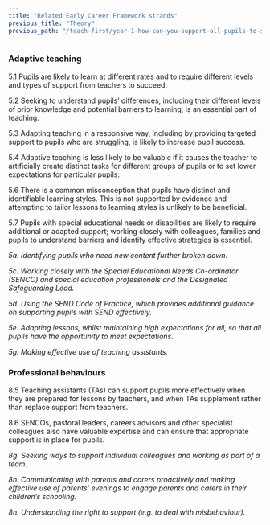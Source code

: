 ```yaml
---
title: "Related Early Career Framework strands"
previous_title: "Theory"
previous_path: "/teach-first/year-1-how-can-you-support-all-pupils-to-succeed/summer-week-6-ect-theory"
---
```


### Adaptive teaching

5.1 Pupils are likely to learn at different rates and to require different levels and types of support from teachers to succeed.

5.2 Seeking to understand pupils’ differences, including their different levels of prior knowledge and potential barriers to learning, is an essential part of teaching.

5.3 Adapting teaching in a responsive way, including by providing targeted support to pupils who are struggling, is likely to increase pupil success.

5.4 Adaptive teaching is less likely to be valuable if it causes the teacher to artificially create distinct tasks for different groups of pupils or to set lower expectations for particular pupils.

5.6 There is a common misconception that pupils have distinct and identifiable learning styles. This is not supported by evidence and attempting to tailor lessons to learning styles is unlikely to be beneficial.

5.7 Pupils with special educational needs or disabilities are likely to require additional or adapted support; working closely with colleagues, families and pupils to understand barriers and identify effective strategies is essential.

_5a. Identifying pupils who need new content further broken down._

_5c. Working closely with the Special Educational Needs Co-ordinator (SENCO) and special education professionals and the Designated Safeguarding Lead._

_5d. Using the SEND Code of Practice, which provides additional guidance on supporting pupils with SEND effectively._

_5e. Adapting lessons, whilst maintaining high expectations for all, so that all pupils have the opportunity to meet expectations._

_5g. Making effective use of teaching assistants._

### Professional behaviours

8.5 Teaching assistants (TAs) can support pupils more effectively when they are prepared for lessons by teachers, and when TAs supplement rather than replace support from teachers.

8.6 SENCOs, pastoral leaders, careers advisors and other specialist colleagues also have valuable expertise and can ensure that appropriate support is in place for pupils.

_8g. Seeking ways to support individual colleagues and working as part of a team._

_8h. Communicating with parents and carers proactively and making effective use of parents’ evenings to engage parents and carers in their children’s schooling._

_8n. Understanding the right to support (e.g. to deal with misbehaviour)._

